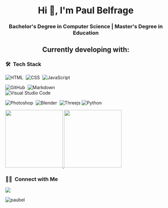 <h1 align="center">Hi 👋, I'm Paul Belfrage</h1>
<h3 align="center">Bachelor's Degree in Computer Science | Master's Degree in Education</h3>

<h2 align="center"> Currently developing with: </h2>

### 🛠 &nbsp;Tech Stack
![HTML](https://img.shields.io/badge/-HTML-05122A?style=flat&logo=HTML5)&nbsp;
![CSS](https://img.shields.io/badge/-CSS-05122A?style=flat&logo=CSS3&logoColor=1572B6)&nbsp;
![JavaScript](https://img.shields.io/badge/-JavaScript-05122A?style=flat&logo=javascript)&nbsp;

![GitHub](https://img.shields.io/badge/-GitHub-05122A?style=flat&logo=github)&nbsp;
![Markdown](https://img.shields.io/badge/-Markdown-05122A?style=flat&logo=markdown)\
![Visual Studio Code](https://img.shields.io/badge/-Visual%20Studio%20Code-05122A?style=flat&logo=visual-studio-code&logoColor=007ACC)&nbsp;

![Photoshop](https://img.shields.io/badge/-Photoshop-05122A?style=flat&logo=adobe-photoshop)&nbsp;
![Blender](https://img.shields.io/badge/blender-%23F5792A.svg?style=for-the-badge&logo=blender&logoColor=white)&nbsp;
![Threejs](https://img.shields.io/badge/threejs-black?style=for-the-badge&logo=three.js&logoColor=white)
![Python](https://img.shields.io/badge/-Python-05122A?style=flat&logo=python)&nbsp;


<p>
<a href="https://github.com/paubel">
  <img height="180em" src="https://github-readme-stats.vercel.app/api?username=paubel&show_icons=true&theme=radical" />
  <img height="180em" src="https://github-readme-stats-eight-theta.vercel.app/api/top-langs/?username=paubel&theme=radical&layout=compact&exclude_lang=java+r" />
</a>
</p>

<h3> 🤝🏻 &nbsp;Connect with Me </h3>

<p align="center">

<a href="https://www.linkedin.com/in/paubelfrage/" target="_blank"><img src="https://img.shields.io/badge/-Paul%20Belfrage-0077B5?style=flat-square&logo=Linkedin&logoColor=white"/></a>


</p>

<p align="left"> <img src="https://komarev.com/ghpvc/?username=paubel&label=Profile%20views&color=0e75b6&style=flat" alt="paubel" /> </p>
